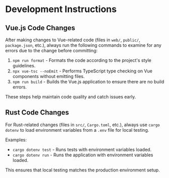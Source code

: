 # Development Instructions

## Vue.js Code Changes

After making changes to Vue-related code (files in `web/`, `public/`, `package.json`, etc.), always run the following commands to examine for any errors due to the change before committing:

1. `npm run format` - Formats the code according to the project's style guidelines.
2. `npx vue-tsc --noEmit` - Performs TypeScript type checking on Vue components without emitting files.
3. `npm run build` - Builds the Vue.js application to ensure there are no build errors.

These steps help maintain code quality and catch issues early.

## Rust Code Changes

For Rust-related changes (files in `src/`, `Cargo.toml`, etc.), always use `cargo dotenv` to load environment variables from a `.env` file for local testing.

Examples:

- `cargo dotenv test` - Runs tests with environment variables loaded.
- `cargo dotenv run` - Runs the application with environment variables loaded.

This ensures that local testing matches the production environment setup.
